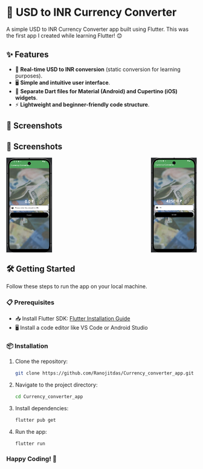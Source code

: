 # 🚀 USD to INR Currency Converter

A simple USD to INR Currency Converter app built using Flutter. This was the first app I created while learning Flutter! 😊

## ✨ Features
- 🔄 **Real-time USD to INR conversion** (static conversion for learning purposes).
- 🖥️ **Simple and intuitive user interface**.
- 📱 **Separate Dart files for Material (Android) and Cupertino (iOS) widgets**.
- ⚡ **Lightweight and beginner-friendly code structure**.
## 📸 Screenshots
## 📸 Screenshots
<div style="display: flex; flex-wrap: wrap; justify-content: space-between;">
  <img src="Screenshot 2025-03-17 155126.png" alt="Screenshot 1" style="width: 24%;">
  
  <img src="Screenshot 2025-03-17 155149.png" alt="Screenshot 2" style="width: 24%;">
</div>


## 🛠️ Getting Started
Follow these steps to run the app on your local machine.
### 📋 Prerequisites
- 📥 Install Flutter SDK: [Flutter Installation Guide](https://flutter.dev/docs/get-started/install)
- 🖥️ Install a code editor like VS Code or Android Studio
### 📦 Installation
1. Clone the repository:
   ```sh
   git clone https://github.com/Ranojitdas/Currency_converter_app.git
   ```
2. Navigate to the project directory:
   ```sh
   cd Currency_converter_app
    ```
3. Install dependencies:
   ```sh
   flutter pub get
   ```
4. Run the app:
   ```sh
   flutter run
   ```
   
### Happy Coding! 🎉
